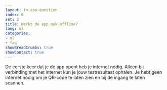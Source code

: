 ```yaml
---
layout: in-app-question
index: 6
set: 2
title: Werkt de app ook offline? 
lang: nl
categories:
- nl
- faq
showBreadCrumbs: true
showContact: true
---
```

De eerste keer dat je de app opent heb je internet nodig. Alleen bij verbinding met het internet kun je jouw testresultaat ophalen. Je hebt geen internet nodig om je QR-code te laten zien en bij de ingang te laten scannen.
